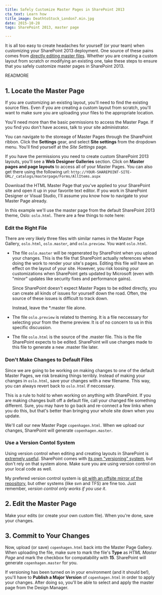```yaml
---
title: Safely Customize Master Pages in SharePoint 2013
cta_text: Learn how
title_image: DeathtoStock_London7.min.jpg
date: 2015-10-28
tags: SharePoint 2013, master page

---
```


It is all too easy to create headaches for yourself (or your team) when
customizing your SharePoint 2013 deployment. One source of these pains comes
from [directly editing master files][1]. Whether you are creating a custom
layout from scratch or modifying an existing one, take these steps to ensure
that you safely customize master pages in SharePoint 2013.

READMORE

## 1. Locate the Master Page

If you are customizing an existing layout, you'll need to find the existing
source files. Even if you are creating a custom layout from scratch, you'll
want to make sure you are uploading your files to the appropriate location.

You'll need more than the basic permissions to access the Master Page. If you
find you don't have access, talk to your site administrator.

You can navigate to the storeage of Master Pages through the SharePoint ribbon.
Click the **Settings** gear, and select **Site settings** from the dropdown
menu. You'll find yourself at the _Site Settings_ page.

If you have the permissions you need to create custom SharePoint 2013 layouts,
you'll see a **Web Designer Galleries** section. Click on **Master pages and
page layouts** to access all of your Master Pages. You can also get there using the following url:
`http://YOUR-SHAREPOINT-SITE-URL/_catalogs/masterpage/Forms/AllItems.aspx`

Download the HTML Master Page that you've applied to your SharePoint site and
open it up in your favorite text editor. If you work in SharePoint Designer or
Visual Studio, I'll assume you know how to navigate to your Master Page
already.

In this example we'll use the master page from the default SharePoint 2013 theme, 
Oslo: `oslo.html`. There are a few things to note here:

### Edit the Right File

There are very likely three files with similar names in the Master Page Gallery, 
`oslo.html`, `oslo.master`, and `oslo.preview`. You want `oslo.html`.

  - The file `oslo.master` will be regenerated by SharePoint when you upload
    your changes. This is the file that SharePoint actually references when
    doing the work to render your site's pages. Editing this file _will_ have
    an effect on the layout of your site. However, you risk loosing your
    customizations when SharePoint gets updated by Microsoft (even with "minor"
    updates like security fixes and performance gains).

    Since SharePoint doesn't expect Master Pages to be edited directly, you can
    create all kinds of issues for yourself down the road. Often, the source of
    these issues is difficult to track down.

    Instead, leave the *.master file alone.

  - The file `oslo.preview` is related to theming. It is a file neccessary for
    selecting your from the theme preview. It is of no concern to us in this
    specific discussion.

  - The file `oslo.html` is the source of the .master file. This is the file
    SharePoint expects to be edited. SharePoint will use changes made to this
    file to generate a new .master file later.

### Don't Make Changes to Default Files

Since we are going to be working on making changes to one of the default 
Master Pages, we risk breaking things terribly. Instead of making your changes 
in `oslo.html`, save your changes with a new filename. This way, you can always
revert back to `oslo.html` if neccessary.

This is a rule to hold to when working on anything with SharePoint. If you are 
making changes built off a default file, call your changed file something different.
Sure, you may have to go back and re-connect a few links when you do this, but 
that's better than bringing your whole site down when you update.

We'll call our new Master Page `copenhagen.html`. When we upload our changes, 
SharePoint will generate `copenhagen.master`.

### Use a Version Contol System

Using version control when editing and creating layouts in SharePoint is
[extremely useful][2]. SharePoint comes with [its own "versioning" system][4],
but don't rely on that system alone. Make sure you are using version control on
your local code as well.

My prefered version control system is [git with an offsite mirror of the repository][3], 
but other systems (like svn and TFS) are fine too. Just remember, 
_version control only works if you use it_.

## 2. Edit the Master Page

Make your edits (or create your own custom file). When you're done, save your changes.

## 3. Commit to Your Changes

Now, upload (or save) `copenhagen.html` back into the Master Page Gallery. 
When uploading the file, make sure to mark the file's **Type** as _HTML Master
Page_ and mark the checkbox for compatability with **15**. SharePoint will 
generate `copenhagen.master` for you.

If versioning has been turned on in your environment (and it should be!),
you'll have to **Publish a Major Version** of `copenhagen.html` in order to
apply your changes. After doing so, you'll be able to select and apply the
master page from the Design Manager.


[1]: http://sharepoint.stackexchange.com/questions/78037/is-it-totally-wrong-to-modify-the-seatle-master-page "Is it totally wrong to modify the Seattle.master page?"
[2]: http://stackoverflow.com/a/1408464/2719135 "Why should I use version control?"
[3]: /blog/2014/04/23/joint-hosting-git-repos-on-team-foundation-server-and-github "Keep a git repo on TFS and github"
[4]: https://support.office.com/en-us/article/Introduction-to-versioning-49e87cfa-1f18-427b-852b-7ff1612ef672 "Introduction to Versioning"

 
